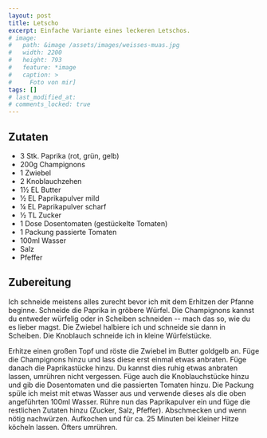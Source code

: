 ```yaml
---
layout: post
title: Letscho
excerpt: Einfache Variante eines leckeren Letschos.
# image: 
#   path: &image /assets/images/weisses-muas.jpg
#   width: 2200
#   height: 793
#   feature: *image
#   caption: >
#     Foto von mir]
tags: []
# last_modified_at: 
# comments_locked: true
---
```


## Zutaten

- 3 Stk. Paprika (rot, grün, gelb)
- 200g Champignons
- 1 Zwiebel
- 2 Knoblauchzehen
- 1&frac12; EL Butter
- &frac12; EL Paprikapulver mild
- &frac14; EL Paprikapulver scharf
- &frac12; TL Zucker
- 1 Dose Dosentomaten (gestückelte Tomaten)
- 1 Packung passierte Tomaten
- 100ml Wasser
- Salz
- Pfeffer

## Zubereitung

Ich schneide meistens alles zurecht bevor ich mit dem Erhitzen der Pfanne beginne.
Schneide die Paprika in gröbere Würfel. Die Champignons kannst du entweder
würfelig oder in Scheiben schneiden -- mach das so, wie du es lieber magst. Die
Zwiebel halbiere ich und schneide sie dann in Scheiben. Die Knoblauch schneide ich
in kleine Würfelstücke.

Erhitze einen großen Topf und röste die Zwiebel im Butter goldgelb an. Füge die
Champignons hinzu und lass diese erst einmal etwas anbraten. Füge danach die
Paprikastücke hinzu. Du kannst dies ruhig etwas anbraten lassen, umrühren nicht
vergessen. Füge auch die Knoblauchstücke hinzu und gib die Dosentomaten und die
passierten Tomaten hinzu. Die Packung spüle ich meist mit etwas Wasser aus und
verwende dieses als die oben angeführten 100ml Wasser. Rühre nun das Paprikapulver
ein und füge die restlichen Zutaten hinzu (Zucker, Salz, Pfeffer). Abschmecken
und wenn nötig nachwürzen. Aufkochen und für ca. 25 Minuten bei kleiner Hitze
köcheln lassen. Öfters umrühren.

